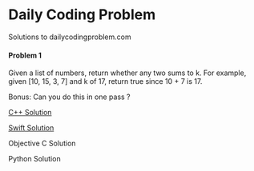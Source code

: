 # Daily Coding Problem

Solutions to dailycodingproblem.com

#### Problem 1

Given a list of numbers, return whether any two sums to k.
For example, given [10, 15, 3, 7] and k of 17, return true since 10 + 7 is 17.

Bonus: Can you do this in one pass ?

[C++ Solution](Solutions/C++/Problem001.cpp)

[Swift Solution](Solutions/Swift/Problem001.swift)

Objective C Solution

Python Solution
